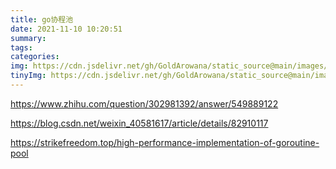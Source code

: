```yaml
---
title: go协程池
date: 2021-11-10 10:20:51
summary:
tags:
categories:
img: https://cdn.jsdelivr.net/gh/GoldArowana/static_source@main/images/cover/co133.jpg
tinyImg: https://cdn.jsdelivr.net/gh/GoldArowana/static_source@main/images/tiny/cover/co133.jpg
---
```

https://www.zhihu.com/question/302981392/answer/549889122

https://blog.csdn.net/weixin_40581617/article/details/82910117

https://strikefreedom.top/high-performance-implementation-of-goroutine-pool